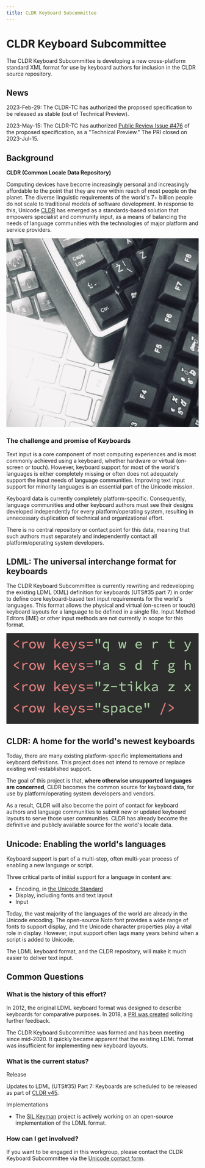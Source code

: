 ```yaml
---
title: CLDR Keyboard Subcommittee
---
```


# CLDR Keyboard Subcommittee

The CLDR Keyboard Subcommittee is developing a new cross-platform standard XML format for use by keyboard authors for inclusion in the CLDR source repository.

## News

2023-Feb-29: The CLDR-TC has authorized the proposed specification to be released as stable (out of Technical Preview).

2023-May-15: The CLDR-TC has authorized [Public Review Issue #476](https://www.unicode.org/review/pri476/) of the proposed specification, as a "Technical Preview." The PRI closed on 2023-Jul-15.

## Background

**CLDR (Common Locale Data Repository)**

Computing devices have become increasingly personal and increasingly affordable to the point that they are now within reach of most people on the planet. The diverse linguistic requirements of the world's 7+ billion people do not scale to traditional models of software development. In response to this, Unicode [CLDR](/) has emerged as a standards-based solution that empowers specialist and community input, as a means of balancing the needs of language communities with the technologies of major platform and service providers.

![alt-text](../images/keyboard-workgroup-keyboards.jpeg)

### The challenge and promise of Keyboards

Text input is a core component of most computing experiences and is most commonly achieved using a keyboard, whether hardware or virtual (on-screen or touch). However, keyboard support for most of the world's languages is either completely missing or often does not adequately support the input needs of language communities. Improving text input support for minority languages is an essential part of the Unicode mission.

Keyboard data is currently completely platform-specific. Consequently, language communities and other keyboard authors must see their designs developed independently for every platform/operating system, resulting in unnecessary duplication of technical and organizational effort.

There is no central repository or contact point for this data, meaning that such authors must separately and independently contact all platform/operating system developers.

## LDML: The universal interchange format for keyboards

The CLDR Keyboard Subcommittee is currently rewriting and redeveloping the existing LDML (XML) definition for keyboards (UTS#35 part 7) in order to define core keyboard-based text input requirements for the world's languages. This format allows the physical and virtual (on-screen or touch) keyboard layouts for a language to be defined in a single file. Input Method Editors (IME) or other input methods are not currently in scope for this format.

![alt-text](../images/keyboard-workgroup-rowkeys.png)

## CLDR: A home for the world's newest keyboards

Today, there are many existing platform-specific implementations and keyboard definitions. This project does not intend to remove or replace existing well-established support.

The goal of this project is that, **where otherwise unsupported languages are concerned**, CLDR becomes the common source for keyboard data, for use by platform/operating system developers and vendors.

As a result, CLDR will also become the point of contact for keyboard authors and language communities to submit new or updated keyboard layouts to serve those user communities. CLDR has already become the definitive and publicly available source for the world's locale data.

## Unicode: Enabling the world's languages

Keyboard support is part of a multi-step, often multi-year process of enabling a new language or script.

Three critical parts of initial support for a language in content are:

- Encoding, in [the Unicode Standard](https://www.unicode.org/standard/standard.html)
- Display, including fonts and text layout
- Input


Today, the vast majority of the languages of the world are already in the Unicode encoding. The open-source Noto font provides a wide range of fonts to support display, and the Unicode character properties play a vital role in display. However, input support often lags many years behind when a script is added to Unicode.

The LDML keyboard format, and the CLDR repository, will make it much easier to deliver text input.

## Common Questions

### What is the history of this effort?

In 2012, the original LDML keyboard format was designed to describe keyboards for comparative purposes. In 2018, a [PRI was created](http://blog.unicode.org/2018/01/unicode-ldml-keyboard-enhancements.html) soliciting further feedback.

The CLDR Keyboard Subcommittee was formed and has been meeting since mid-2020. It quickly became apparent that the existing LDML format was insufficient for implementing new keyboard layouts.

### What is the current status?

Release

Updates to LDML (UTS#35) Part 7: Keyboards are scheduled to be released as part of [CLDR v45](/index/downloads/cldr-45).

Implementations

- The [SIL Keyman](https://keyman.com/ldml/) project is actively working on an open-source implementation of the LDML format.

### How can I get involved?

If you want to be engaged in this workgroup, please contact the CLDR Keyboard Subcommittee via the [Unicode contact form](https://corp.unicode.org/reporting/staff-contact.html).

